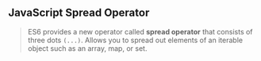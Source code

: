 ## JavaScript Spread Operator

> ES6 provides a new operator called **spread operator** that consists of three dots `(...)`. Allows you to spread out elements of an iterable object such as an array, map, or set.
